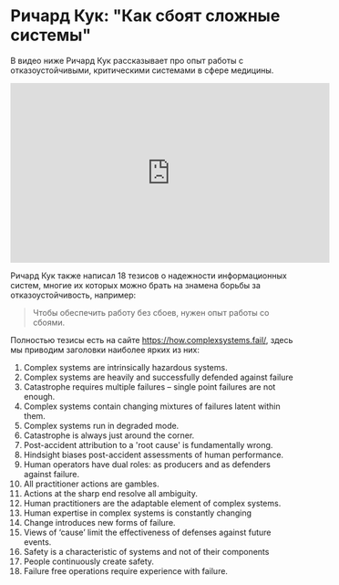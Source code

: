 # Ричард Кук: "Как сбоят сложные системы"

В видео ниже Ричард Кук рассказывает про опыт работы с отказоустойчивыми, критическими системами в сфере медицины.

<iframe width="560" height="315" src="https://www.youtube.com/embed/2S0k12uZR14" frameborder="0" allow="accelerometer; autoplay; encrypted-media; gyroscope; picture-in-picture" allowfullscreen></iframe> 

Ричард Кук также написал 18 тезисов о надежности информационных систем, 
многие их которых можно брать на знамена борьбы за отказоустойчивость, 
например:

> Чтобы обеспечить работу без сбоев, нужен опыт работы со сбоями.

Полностью тезисы есть на сайте <https://how.complexsystems.fail/>, здесь мы приводим 
заголовки наиболее ярких из них:

1. Complex systems are intrinsically hazardous systems.
1. Complex systems are heavily and successfully defended against failure
1. Catastrophe requires multiple failures – single point failures are not enough.
1. Complex systems contain changing mixtures of failures latent within them.
1. Complex systems run in degraded mode.
1. Catastrophe is always just around the corner.
1. Post-accident attribution to a 'root cause' is fundamentally wrong.
1. Hindsight biases post-accident assessments of human performance.
1. Human operators have dual roles: as producers and as defenders against failure.
1. All practitioner actions are gambles.
1. Actions at the sharp end resolve all ambiguity.
1. Human practitioners are the adaptable element of complex systems.
1. Human expertise in complex systems is constantly changing
1. Change introduces new forms of failure.
1. Views of ‘cause’ limit the effectiveness of defenses against future events.
1. Safety is a characteristic of systems and not of their components
1. People continuously create safety.
1. Failure free operations require experience with failure.

<!--

1. Чтобы обеспечить работу без сбоев, нужен опыт работы со сбоями.

-->

